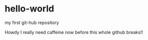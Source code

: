 # hello-world
my first git-hub repository

Howdy I really need caffeine now before this whole github breaks!!

